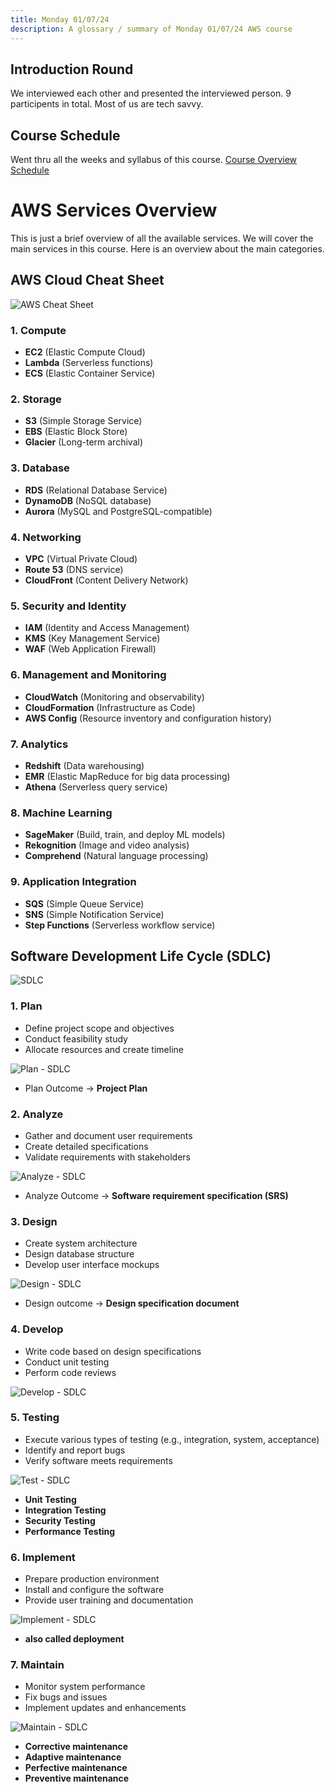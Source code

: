 ```yaml
---
title: Monday 01/07/24
description: A glossary / summary of Monday 01/07/24 AWS course
---
```


## Introduction Round

We interviewed each other and presented the interviewed person. 9 participents in total. Most of us are tech savvy. 

## Course Schedule 

Went thru all the weeks and syllabus of this course. [Course Overview Schedule](https://awsrestart.instructure.com/courses/3103/modules/items/2048062)

# AWS Services Overview

This is just a brief overview of all the available services. We will cover the main services in this course. Here is an overview about the main categories.

## AWS Cloud Cheat Sheet
![AWS Cheat Sheet](../../../assets/day-1/aws_cheat_cheet.jpg)

### 1. Compute
- **EC2** (Elastic Compute Cloud)
- **Lambda** (Serverless functions)
- **ECS** (Elastic Container Service)

### 2. Storage
- **S3** (Simple Storage Service)
- **EBS** (Elastic Block Store)
- **Glacier** (Long-term archival)

### 3. Database
- **RDS** (Relational Database Service)
- **DynamoDB** (NoSQL database)
- **Aurora** (MySQL and PostgreSQL-compatible)

### 4. Networking
- **VPC** (Virtual Private Cloud)
- **Route 53** (DNS service)
- **CloudFront** (Content Delivery Network)

### 5. Security and Identity
- **IAM** (Identity and Access Management)
- **KMS** (Key Management Service)
- **WAF** (Web Application Firewall)

### 6. Management and Monitoring
- **CloudWatch** (Monitoring and observability)
- **CloudFormation** (Infrastructure as Code)
- **AWS Config** (Resource inventory and configuration history)

### 7. Analytics
- **Redshift** (Data warehousing)
- **EMR** (Elastic MapReduce for big data processing)
- **Athena** (Serverless query service)

### 8. Machine Learning
- **SageMaker** (Build, train, and deploy ML models)
- **Rekognition** (Image and video analysis)
- **Comprehend** (Natural language processing)

### 9. Application Integration
- **SQS** (Simple Queue Service)
- **SNS** (Simple Notification Service)
- **Step Functions** (Serverless workflow service)


## Software Development Life Cycle (SDLC)

![SDLC](../../../assets/day-1/SDLC.png)

### 1. Plan
- Define project scope and objectives
- Conduct feasibility study
- Allocate resources and create timeline

![Plan - SDLC](../../../assets/day-1/plan.png)

- Plan Outcome -> **Project Plan**

### 2. Analyze
- Gather and document user requirements
- Create detailed specifications
- Validate requirements with stakeholders

![Analyze - SDLC](../../../assets/day-1/analyze.png)

- Analyze Outcome -> **Software requirement specification (SRS)**

### 3. Design
- Create system architecture
- Design database structure
- Develop user interface mockups

![Design - SDLC](../../../assets/day-1/design.png)

- Design outcome -> **Design specification document**

### 4. Develop
- Write code based on design specifications
- Conduct unit testing
- Perform code reviews

![Develop - SDLC](../../../assets/day-1/develop.png)

### 5. Testing
- Execute various types of testing (e.g., integration, system, acceptance)
- Identify and report bugs
- Verify software meets requirements

![Test - SDLC](../../../assets/day-1/test.png)

- **Unit Testing**
- **Integration Testing**
- **Security Testing**
- **Performance Testing**

### 6. Implement
- Prepare production environment
- Install and configure the software
- Provide user training and documentation

![Implement - SDLC](../../../assets/day-1/implement.png)

- **also called deployment**

### 7. Maintain
- Monitor system performance
- Fix bugs and issues
- Implement updates and enhancements

![Maintain - SDLC](../../../assets/day-1/maintain.png)

- **Corrective maintenance**
- **Adaptive maintenance**
- **Perfective maintenance**
- **Preventive maintenance**